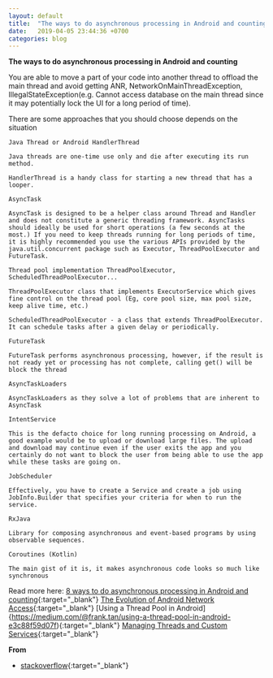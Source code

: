 ```yaml
---
layout: default
title:  "The ways to do asynchronous processing in Android and counting"
date:   2019-04-05 23:44:36 +0700
categories: blog
---
```

**The ways to do asynchronous processing in Android and counting**


You are able to move a part of your code into another thread to offload the main thread and avoid getting ANR, NetworkOnMainThreadException, IllegalStateException(e.g. Cannot access database on the main thread since it may potentially lock the UI for a long period of time).

There are some approaches that you should choose depends on the situation

``Java Thread or Android HandlerThread``

    Java threads are one-time use only and die after executing its run method.

    HandlerThread is a handy class for starting a new thread that has a looper.

``AsyncTask``

    AsyncTask is designed to be a helper class around Thread and Handler and does not constitute a generic threading framework. AsyncTasks should ideally be used for short operations (a few seconds at the most.) If you need to keep threads running for long periods of time, it is highly recommended you use the various APIs provided by the java.util.concurrent package such as Executor, ThreadPoolExecutor and FutureTask.

``Thread pool implementation ThreadPoolExecutor, ScheduledThreadPoolExecutor...``

    ThreadPoolExecutor class that implements ExecutorService which gives fine control on the thread pool (Eg, core pool size, max pool size, keep alive time, etc.)

    ScheduledThreadPoolExecutor - a class that extends ThreadPoolExecutor. It can schedule tasks after a given delay or periodically.

``FutureTask``

    FutureTask performs asynchronous processing, however, if the result is not ready yet or processing has not complete, calling get() will be block the thread

``AsyncTaskLoaders``

    AsyncTaskLoaders as they solve a lot of problems that are inherent to AsyncTask

``IntentService``

    This is the defacto choice for long running processing on Android, a good example would be to upload or download large files. The upload and download may continue even if the user exits the app and you certainly do not want to block the user from being able to use the app while these tasks are going on.

``JobScheduler``

    Effectively, you have to create a Service and create a job using JobInfo.Builder that specifies your criteria for when to run the service.

``RxJava``

    Library for composing asynchronous and event-based programs by using observable sequences.

``Coroutines (Kotlin)``

    The main gist of it is, it makes asynchronous code looks so much like synchronous

Read more here:
[8 ways to do asynchronous processing in Android and counting](https://android.jlelse.eu/8-ways-to-do-asynchronous-processing-in-android-and-counting-f634dc6fae4e){:target="_blank"}
[The Evolution of Android Network Access](https://medium.com/@elye.project/the-evolution-of-android-network-access-1e199fc6e9a2){:target="_blank"}
[Using a Thread Pool in Android]{https://medium.com/@frank.tan/using-a-thread-pool-in-android-e3c88f59d07f){:target="_blank"}
[Managing Threads and Custom Services](https://guides.codepath.com/android/Managing-Threads-and-Custom-Services#handlerthread-caveats){:target="_blank"}

**From**
*   [stackoverflow](https://stackoverflow.com/questions/6343166/how-do-i-fix-android-os-networkonmainthreadexception#49338894){:target="_blank"}